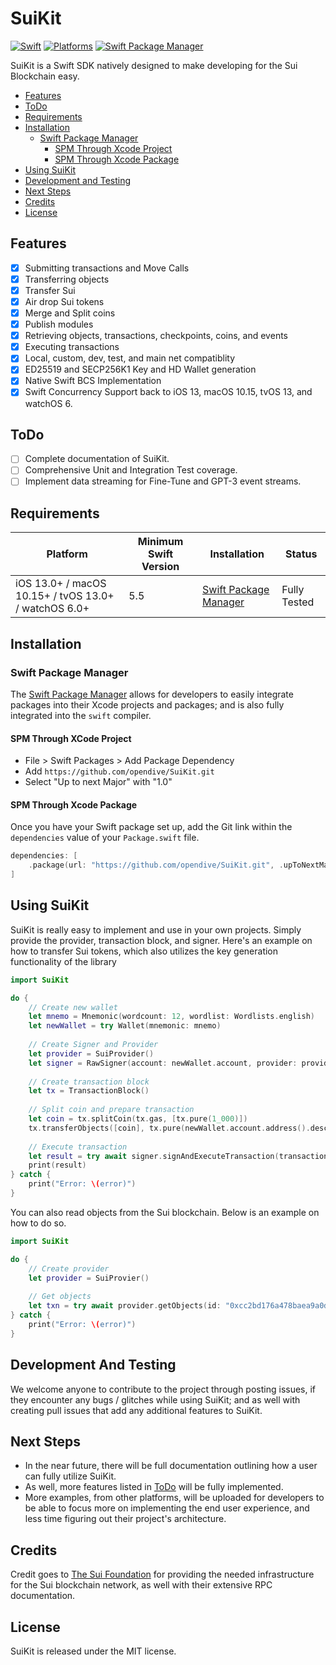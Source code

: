 # SuiKit

[![Swift](https://img.shields.io/badge/Swift-5.5_5.6_5.7-orange?style=flat-square)](https://img.shields.io/badge/Swift-5.5_5.6_5.7-Orange?style=flat-square)
[![Platforms](https://img.shields.io/badge/Platforms-macOS_iOS_tvOS_watchOS-green?style=flat-square)](https://img.shields.io/badge/Platforms-macOS_iOS_tvOS_watchOS-green?style=flat-square)
[![Swift Package Manager](https://img.shields.io/badge/Swift_Package_Manager-compatible-orange?style=flat-square)](https://img.shields.io/badge/Swift_Package_Manager-compatible-orange?style=flat-square)

SuiKit is a Swift SDK natively designed to make developing for the Sui Blockchain easy.

- [Features](#features)
- [ToDo](#todo)
- [Requirements](#requirements)
- [Installation](#installation)
  - [Swift Package Manager](#swift-package-manager)
    - [SPM Through Xcode Project](#spm-through-xcode-project)
    - [SPM Through Xcode Package](#spm-through-xcode-package)
- [Using SuiKit](#using-suikit)
- [Development and Testing](#development-and-testing)
- [Next Steps](#next-steps)
- [Credits](#credits)
- [License](#license)

## Features

- [x] Submitting transactions and Move Calls
- [x] Transferring objects
- [x] Transfer Sui
- [x] Air drop Sui tokens
- [x] Merge and Split coins
- [x] Publish modules
- [x] Retrieving objects, transactions, checkpoints, coins, and events
- [x] Executing transactions
- [x] Local, custom, dev, test, and main net compatiblity
- [x] ED25519 and SECP256K1 Key and HD Wallet generation
- [x] Native Swift BCS Implementation
- [x] Swift Concurrency Support back to iOS 13, macOS 10.15, tvOS 13, and watchOS 6.

## ToDo

- [ ] Complete documentation of SuiKit.
- [ ] Comprehensive Unit and Integration Test coverage.
- [ ] Implement data streaming for Fine-Tune and GPT-3 event streams.

## Requirements

| Platform | Minimum Swift Version | Installation | Status |
| --- | --- | --- | --- |
| iOS 13.0+ / macOS 10.15+ / tvOS 13.0+ / watchOS 6.0+ | 5.5 | [Swift Package Manager](#swift-package-manager) | Fully Tested |

## Installation

### Swift Package Manager

The [Swift Package Manager](https://swift.org/package-manager/) allows for developers to easily integrate packages into their Xcode projects and packages; and is also fully integrated into the `swift` compiler.

#### SPM Through XCode Project

* File > Swift Packages > Add Package Dependency
* Add `https://github.com/opendive/SuiKit.git`
* Select "Up to next Major" with "1.0"

#### SPM Through Xcode Package

Once you have your Swift package set up, add the Git link within the `dependencies` value of your `Package.swift` file.

```swift
dependencies: [
    .package(url: "https://github.com/opendive/SuiKit.git", .upToNextMajor(from: "1.0"))
]
```

## Using SuiKit

SuiKit is really easy to implement and use in your own projects. Simply provide the provider, transaction block, and signer. Here's an example on how to transfer Sui tokens, which also utilizes the key generation functionality of the library

```swift
import SuiKit

do {
    // Create new wallet
    let mnemo = Mnemonic(wordcount: 12, wordlist: Wordlists.english)
    let newWallet = try Wallet(mnemonic: mnemo)
    
    // Create Signer and Provider
    let provider = SuiProvider()
    let signer = RawSigner(account: newWallet.account, provider: provider)
    
    // Create transaction block
    let tx = TransactionBlock()
    
    // Split coin and prepare transaction
    let coin = tx.splitCoin(tx.gas, [tx.pure(1_000)])
    tx.transferObjects([coin], tx.pure(newWallet.account.address().description))
    
    // Execute transaction
    let result = try await signer.signAndExecuteTransaction(transactionBlock: tx)
    print(result)
} catch {
    print("Error: \(error)")
}
```

You can also read objects from the Sui blockchain. Below is an example on how to do so.

```swift
import SuiKit

do {
    // Create provider
    let provider = SuiProvier()
    
    // Get objects
    let txn = try await provider.getObjects(id: "0xcc2bd176a478baea9a0de7a24cd927661cc6e860d5bacecb9a138ef20dbab231")
} catch {
    print("Error: \(error)")
}
```

## Development And Testing

We welcome anyone to contribute to the project through posting issues, if they encounter any bugs / glitches while using SuiKit; and as well with creating pull issues that add any additional features to SuiKit.

## Next Steps

* In the near future, there will be full documentation outlining how a user can fully utilize SuiKit.
* As well, more features listed in [ToDo](#todo) will be fully implemented.
* More examples, from other platforms, will be uploaded for developers to be able to focus more on implementing the end user experience, and less time figuring out their project's architecture.

## Credits

Credit goes to [The Sui Foundation](https://sui.io) for providing the needed infrastructure for the Sui blockchain network, as well with their extensive RPC documentation.

## License

SuiKit is released under the MIT license.
